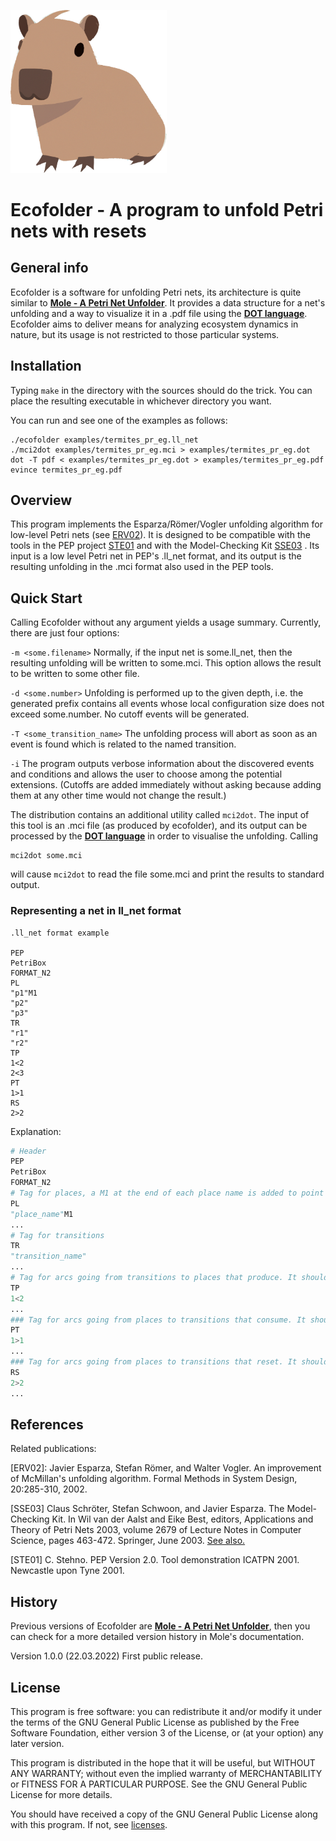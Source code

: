 [<img src="img/capybara_logo.png" width="250"/>](img/capybara_logo.png)
# Ecofolder - A program to unfold Petri nets with resets

## General info

Ecofolder is a software for unfolding Petri nets, its architecture is quite similar to [**Mole - A Petri Net Unfolder**](http://www.lsv.fr/~schwoon/tools/mole/). It provides a data structure for a net's unfolding and a way to visualize it in a .pdf file using the [**DOT language**](https://graphviz.org/doc/info/lang.html). Ecofolder aims to deliver means for analyzing ecosystem dynamics in nature, but its usage is not restricted to those particular systems.

## Installation

Typing `make` in the directory with the sources should do the trick. You can place the resulting executable in whichever directory you want.

You can run and see one of the examples as follows:

```console
./ecofolder examples/termites_pr_eg.ll_net
./mci2dot examples/termites_pr_eg.mci > examples/termites_pr_eg.dot
dot -T pdf < examples/termites_pr_eg.dot > examples/termites_pr_eg.pdf
evince termites_pr_eg.pdf
```

## Overview

This program implements the Esparza/Römer/Vogler unfolding algorithm for
low-level Petri nets (see [ERV02](#erv02)). It is designed to be compatible with
the tools in the PEP project [STE01](#ste01) and with the Model-Checking Kit [SSE03](#sse03)
. Its input is a low level Petri net in PEP's .ll_net format, and its output
is the resulting unfolding in the .mci format also used in the PEP tools.

## Quick Start

Calling Ecofolder without any argument yields a usage summary.
Currently, there are just four options:

`-m <some.filename>`
	Normally, if the input net is some.ll_net, then the resulting
	unfolding will be written to some.mci. This option allows the
	result to be written to some other file.

`-d <some.number>`
	Unfolding is performed up to the given depth, i.e. the generated
	prefix contains all events whose local configuration size does
	not exceed some.number. No cutoff events will be generated.

`-T <some_transition_name>`
	The unfolding process will abort as soon as an event is found
	which is related to the named transition.

`-i`	The program outputs verbose information about the discovered
	events and conditions and allows the user to choose among the
	potential extensions. (Cutoffs are added immediately without
	asking because adding them at any other time would not change
	the result.)

The distribution contains an additional utility
called `mci2dot`. The input of this tool is an .mci file (as produced
by ecofolder), and its output can be processed by the [**DOT language**](https://graphviz.org/doc/info/lang.html) in
order to visualise the unfolding. Calling

```console
mci2dot some.mci
```

will cause `mci2dot` to read the file some.mci and print the results
to standard output.

### Representing a net in ll_net format

```
.ll_net format example

PEP 
PetriBox
FORMAT_N2
PL 
"p1"M1
"p2"
"p3"
TR
"r1"
"r2"
TP
1<2
2<3
PT
1>1
RS
2>2
```

Explanation:
```python
# Header
PEP 
PetriBox
FORMAT_N2
# Tag for places, a M1 at the end of each place name is added to point out is marked for the initial marking.
PL
"place_name"M1 
...
# Tag for transitions
TR
"transition_name"
...
# Tag for arcs going from transitions to places that produce. It should be interpreted as the first transition produces a token in the second place, i.e., first_transition < second_place.
TP
1<2
...
### Tag for arcs going from places to transitions that consume. It should be interpreted as the first transition consumes a token in the first place, i.e., first_place > first_transition.
PT
1>1
...
### Tag for arcs going from places to transitions that reset. It should be interpreted as the second transition resets all tokens (if any) in the second place, i.e., second_place > second_transition.
RS
2>2
...
```
## References

Related publications:

<a id=erv02>[ERV02]</a>: Javier Esparza, Stefan Römer, and Walter Vogler. An improvement of
	McMillan's unfolding algorithm. Formal Methods in System Design,
	20:285-310, 2002.

<a id=sse03>[SSE03]</a> Claus Schröter, Stefan Schwoon, and Javier Esparza. The Model-Checking
	Kit. In Wil van der Aalst and Eike Best, editors, Applications and
	Theory of Petri Nets 2003, volume 2679 of Lecture Notes in Computer
	Science, pages 463-472. Springer, June 2003. [See also.](https://doi.org/10.1007/3-540-44919-1_29)

<a id=ste01>[STE01]</a> C. Stehno. PEP Version 2.0. Tool demonstration ICATPN 2001.
	Newcastle upon Tyne 2001.

## History

Previous versions of Ecofolder are [**Mole - A Petri Net Unfolder**](http://www.lsv.fr/~schwoon/tools/mole/), then you can check for a more detailed version history in Mole's documentation.

Version 1.0.0 (22.03.2022)
	First public release.

## License

This program is free software: you can redistribute it and/or modify
it under the terms of the GNU General Public License as published by
the Free Software Foundation, either version 3 of the License, or
(at your option) any later version.

This program is distributed in the hope that it will be useful,
but WITHOUT ANY WARRANTY; without even the implied warranty of
MERCHANTABILITY or FITNESS FOR A PARTICULAR PURPOSE.  See the
GNU General Public License for more details.

You should have received a copy of the GNU General Public License
along with this program. If not, see [licenses](https://www.gnu.org/licenses/).